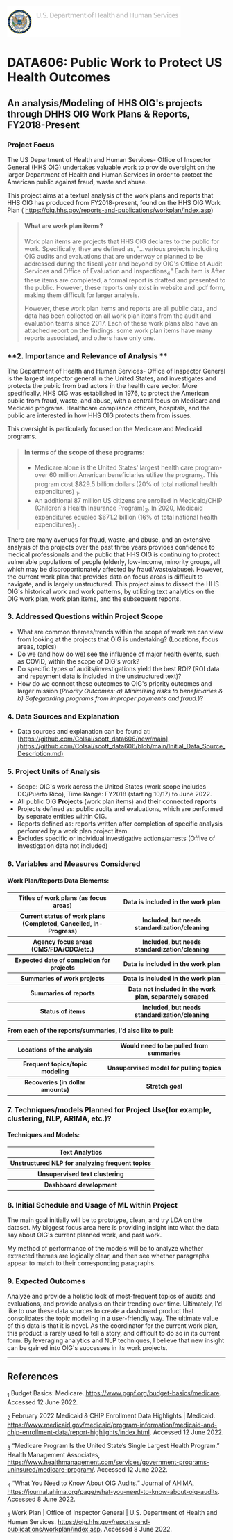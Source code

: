 ![image info](https://github.com/Colsai/scott_data606/blob/main/hhsoig-banner-logo.png)  
# DATA606: Public Work to Protect US Health Outcomes
## An analysis/Modeling of HHS OIG's projects through DHHS OIG Work Plans & Reports, FY2018-Present

### **Project Focus**  
The US Department of Health and Human Services- Office of Inspector General (HHS OIG) undertakes valuable work to provide oversight on the larger Department of Health and Human Services in order to protect the American public against fraud, waste and abuse.  
  
This project aims at a textual analysis of the work plans and reports that HHS OIG has produced from FY2018-present, found on the HHS OIG Work Plan ( https://oig.hhs.gov/reports-and-publications/workplan/index.asp)

<blockquote>
<h4> What are work plan items? </h4>
Work plan items are projects that HHS OIG declares to the public for work. Specifically, they are defined as, "...various projects including OIG audits and evaluations that are underway or planned to be addressed during the fiscal year and beyond by OIG's Office of Audit Services and Office of Evaluation and Inspections<sub>4</sub>"  
Each item is After these items are completed, a formal report is drafted and presented to the public. However, these reports only exist in website and .pdf form, making them difficult for larger analysis.
<p> 
<p> However, these work plan items and reports are all public data, and data has been collected on all work plan items from the audit and evaluation teams since 2017. Each of these work plans also have an attached report on the findings: some work plan items have many reports associated, and others have only one.</p>
</blockquote>
 
### **2. Importance and Relevance of Analysis **  
The Department of Health and Human Services- Office of Inspector General is the largest inspector general in the United States, and investigates and protects the public from bad actors in the health care sector. More specifically, HHS OIG was established in 1976, to protect the American public from fraud, waste, and abuse, with a central focus on Medicare and Medicaid programs. Healthcare compliance officers, hospitals, and the public are interested in how HHS OIG protects them from issues.   

This oversight is particularly focused on the Medicare and Medicaid programs. 
<blockquote>
<h4> In terms of the scope of these programs: </h4>
<ul>
<li>Medicare alone is the United States' largest health care program- over 60 million American beneficiaries utilize the program<sub>3</sub>. This program cost $829.5 billion dollars (20% of total national health expenditures) <sub>1</sub>.</li>
<li>An additional 87 million US citizens are enrolled in Medicaid/CHIP (Children's Health Insurance Program)<sub>2</sub>. In 2020, Medicaid expenditures equaled $671.2 billion (16% of total national health expenditures)<sub>1</sub> .</li>
<ul>
</blockquote>

There are many avenues for fraud, waste, and abuse, and an extensive analysis of the projects over the past three years provides confidence to medical professionals and the public that HHS OIG is continuing to protect vulnerable populations of people (elderly, low-income, minority groups, all which may be disproportionately affected by fraud/waste/abuse). However, the current work plan that provides data on focus areas is difficult to navigate, and is largely unstructured. This project aims to dissect the HHS OIG's historical work and work patterns, by utilizing text analytics on the OIG work plan, work plan items, and the subsequent reports. 

### **3. Addressed Questions within Project Scope** 
- What are common themes/trends within the scope of work we can view from looking at the projects that OIG is undertaking? (Locations, focus areas, topics)
- Do we (and how do we) see the influence of major health events, such as COVID, within the scope of OIG's work?
- Do specific types of audits/investigations yield the best ROI? (ROI data and repayment data is included in the unstructured text)?
- How do we connect these outcomes to OIG's priority outcomes and larger mission (*Priority Outcomes: a) Minimizing risks to beneficiaries & b) Safeguarding programs from improper payments and fraud.*)?

### **4. Data Sources and Explanation**  
- Data sources and explanation can be found at: [https://github.com/Colsai/scott_data606/new/main](https://github.com/Colsai/scott_data606/blob/main/Initial_Data_Source_Description.md)

### **5. Project Units of Analysis**  
- Scope: OIG's work across the United States (work scope includes DC/Puerto Rico), Time Range: FY2018 (starting 10/17) to June 2022.
- All public OIG **Projects** (work plan items) and their connected **reports**
- Projects defined as: public audits and evaluations, which are performed by separate entities within OIG.
- Reports defined as: reports written after completion of specific analysis performed by a work plan project item.
- Excludes specific or individual investigative actions/arrests (Offive of Investigation data not included)
 
### **6. Variables and Measures Considered** 
#### Work Plan/Reports Data Elements:
<table>
<tr><th> Titles of work plans (as focus areas)</th><th> Data is included in the work plan</th></tr>
<tr><th> Current status of work plans (Completed, Cancelled, In-Progress) </th><th> Included, but needs standardization/cleaning</th></tr>
<tr><th> Agency focus areas (CMS/FDA/CDC/etc.) </th><th>Included, but needs standardization/cleaning</th></tr>
<tr><th> Expected date of completion for projects </th><th> Data is included in the work plan</th></tr>
<tr><th> Summaries of work projects </th><th> Data is included in the work plan</th></tr>
<tr><th> Summaries of reports </th><th> Data not included in the work plan, separately scraped</th></tr>
<tr><th> Status of items </th><th> Included, but needs standardization/cleaning</th></tr>
</table>
  
**From each of the reports/summaries, I'd also like to pull:**
<table>
  <tr><th> Locations of the analysis</th><th>Would need to be pulled from summaries</th></tr>
  <tr><th> Frequent topics/topic modeling</th><th> Unsupervised model for pulling topics</th></tr>
  <tr><th> Recoveries (in dollar amounts)</th><th>Stretch goal</th></tr>
</table>

### **7. Techniques/models Planned for Project Use(for example, clustering, NLP, ARIMA, etc.)?**  
#### Techniques and Models:
<table>
<tr><th>Text Analytics </th></tr>
<tr><th> Unstructured NLP for analyzing frequent topics  </th></tr>
<tr><th> Unsupervised text clustering </th></tr>
<tr><th> Dashboard development </th></tr>
</table>

### **8. Initial Schedule and Usage of ML within Project**
The main goal initially will be to prototype, clean, and try LDA on the dataset. My biggest focus area here is providing insight into what the data say about OIG's current planned work, and past work.

My method of performance of the models will be to analyze whether extracted themes are logically clear, and then see whether paragraphs appear to match to their corresponding paragraphs. 

### **9. Expected Outcomes**  
Analyze and provide a holistic look of most-frequent topics of audits and evaluations, and provide analysis on their trending over time. Ultimately, I'd like to use these data sources to create a dashboard product that consolidates the topic modeling in a user-friendly way. The ultimate value of this data is that it is novel. As the coordinator for the current work plan, this product is rarely used to tell a story, and difficult to do so in its current form. By leveraging analytics and NLP techniques, I believe that new insight can be gained into OIG's successes in its work projects.

<hr></hr>

## References
<sub>1</sub> Budget Basics: Medicare. https://www.pgpf.org/budget-basics/medicare. Accessed 12 June 2022.

<sub>2</sub> February 2022 Medicaid & CHIP Enrollment Data Highlights | Medicaid. https://www.medicaid.gov/medicaid/program-information/medicaid-and-chip-enrollment-data/report-highlights/index.html. Accessed 12 June 2022.

<sub>3</sub> “Medicare Program Is the United State’s Single Largest Health Program.” Health Management Associates, https://www.healthmanagement.com/services/government-programs-uninsured/medicare-program/. Accessed 12 June 2022.

<sub>4</sub> “What You Need to Know About OIG Audits.” Journal of AHIMA, https://journal.ahima.org/page/what-you-need-to-know-about-oig-audits. Accessed 8 June 2022.

<sub>5</sub> Work Plan | Office of Inspector General | U.S. Department of Health and Human Services. https://oig.hhs.gov/reports-and-publications/workplan/index.asp. Accessed 8 June 2022.
